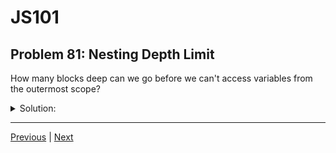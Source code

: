 # JS101
## Problem 81: Nesting Depth Limit

How many blocks deep can we go before we can't access variables from the outermost scope?

<details>
<summary>Solution:</summary>

There is no set limit for that. We should consider readability, though, and avoid deeply nested blocks.

**Technically unlimited:**

```js
let level0 = 'level 0';

{
  let level1 = 'level 1';
  {
    let level2 = 'level 2';
    {
      let level3 = 'level 3';
      {
        let level4 = 'level 4';
        {
          let level5 = 'level 5';
          // Can still access level0!
          console.log(level0);  // Works fine
        }
      }
    }
  }
}
```

You can nest as deeply as you want, and JavaScript will still walk up the scope chain to find variables.

**But should you?**

No. Deep nesting makes code hard to read and maintain:

**Hard to read:**
```js
if (condition1) {
  if (condition2) {
    if (condition3) {
      if (condition4) {
        // What are we even checking for anymore?
        doSomething();
      }
    }
  }
}
```

**Better:**
```js
if (!condition1) return;
if (!condition2) return;
if (!condition3) return;
if (!condition4) return;

doSomething();
```

**Best practices:**
- **Aim for 2-3 levels maximum** for readability
- Use early returns to reduce nesting
- Extract nested logic into separate functions
- If you find yourself nesting deeply, it's often a sign to refactor

</details>

---

[Previous](080.md) | [Next](082.md)

